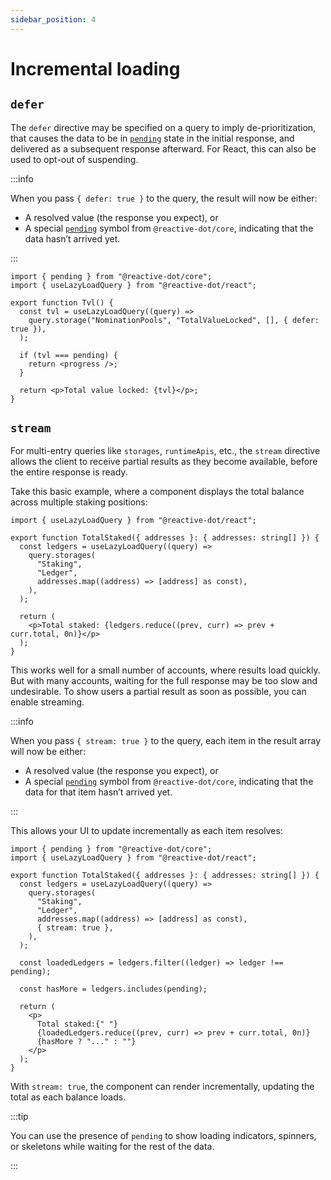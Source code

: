 ```yaml
---
sidebar_position: 4
---
```


# Incremental loading

## `defer`

The `defer` directive may be specified on a query to imply de-prioritization, that causes the data to be in [`pending`](/api/core#pending) state in the initial response, and delivered as a subsequent response afterward. For React, this can also be used to opt-out of suspending.

:::info

When you pass `{ defer: true }` to the query, the result will now be either:

- A resolved value (the response you expect), or
- A special [`pending`](/api/core#pending) symbol from `@reactive-dot/core`, indicating that the data hasn’t arrived yet.

:::

```tsx
import { pending } from "@reactive-dot/core";
import { useLazyLoadQuery } from "@reactive-dot/react";

export function Tvl() {
  const tvl = useLazyLoadQuery((query) =>
    query.storage("NominationPools", "TotalValueLocked", [], { defer: true }),
  );

  if (tvl === pending) {
    return <progress />;
  }

  return <p>Total value locked: {tvl}</p>;
}
```

## `stream`

For multi-entry queries like `storages`, `runtimeApis`, etc., the `stream` directive allows the client to receive partial results as they become available, before the entire response is ready.

Take this basic example, where a component displays the total balance across multiple staking positions:

```tsx
import { useLazyLoadQuery } from "@reactive-dot/react";

export function TotalStaked({ addresses }: { addresses: string[] }) {
  const ledgers = useLazyLoadQuery((query) =>
    query.storages(
      "Staking",
      "Ledger",
      addresses.map((address) => [address] as const),
    ),
  );

  return (
    <p>Total staked: {ledgers.reduce((prev, curr) => prev + curr.total, 0n)}</p>
  );
}
```

This works well for a small number of accounts, where results load quickly. But with many accounts, waiting for the full response may be too slow and undesirable. To show users a partial result as soon as possible, you can enable streaming.

:::info

When you pass `{ stream: true }` to the query, each item in the result array will now be either:

- A resolved value (the response you expect), or
- A special [`pending`](/api/core#pending) symbol from `@reactive-dot/core`, indicating that the data for that item hasn’t arrived yet.

:::

This allows your UI to update incrementally as each item resolves:

```tsx
import { pending } from "@reactive-dot/core";
import { useLazyLoadQuery } from "@reactive-dot/react";

export function TotalStaked({ addresses }: { addresses: string[] }) {
  const ledgers = useLazyLoadQuery((query) =>
    query.storages(
      "Staking",
      "Ledger",
      addresses.map((address) => [address] as const),
      { stream: true },
    ),
  );

  const loadedLedgers = ledgers.filter((ledger) => ledger !== pending);

  const hasMore = ledgers.includes(pending);

  return (
    <p>
      Total staked:{" "}
      {loadedLedgers.reduce((prev, curr) => prev + curr.total, 0n)}
      {hasMore ? "..." : ""}
    </p>
  );
}
```

With `stream: true`, the component can render incrementally, updating the total as each balance loads.

:::tip

You can use the presence of `pending` to show loading indicators, spinners, or skeletons while waiting for the rest of the data.

:::
